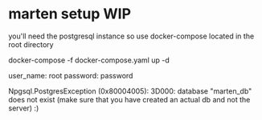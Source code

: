 # marten setup WIP
you'll need the postgresql instance so use docker-compose located in the root directory  

docker-compose -f docker-compose.yaml up -d

user_name: root
password: password  

Npgsql.PostgresException (0x80004005): 3D000: database "marten_db" does not exist
(make sure that you have created an actual db and not the server)  :)
